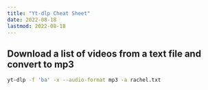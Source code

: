 ```yaml
---
title: "Yt-dlp Cheat Sheet"
date: 2022-08-18
lastmod: 2022-08-18
---
```


## Download a list of videos from a text file and convert to mp3

```bash
yt-dlp -f 'ba' -x --audio-format mp3 -a rachel.txt
```
